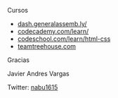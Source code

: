 <p>Cursos</p>

<ul>
	<li>
		<a href="http://www.dash.generalassemb.ly/">dash.generalassemb.ly/</a>
	</li>
	<li>
		<a href="http://www.codecademy.com/learn/">codecademy.com/learn/</a>
	</li>
	<li>
		<a href="http://www.codeschool.com/learn/html-css">codeschool.com/learn/html-css</a>
	</li>
	<li>
		<a href="https://teamtreehouse.com/">teamtreehouse.com</a>
	</li>
</ul>

<p>Gracias</p>
<p>Javier Andres Vargas</p>
<span>Twitter: </span>
<a href="http://www.twitter/nabu1615">nabu1615</a>